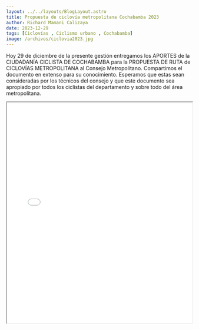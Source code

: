 ```yaml
---
layout: ../../layouts/BlogLayout.astro
title: Propuesta de ciclovía metropolitana Cochabamba 2023
author: Richard Mamani Calizaya
date: 2023-12-29
tags: [Ciclovías , Ciclismo urbano , Cochabamba]
image: /archivos/ciclovia2023.jpg
---
```


Hoy 29 de diciembre de la presente gestión entregamos los APORTES de la CIUDADANÍA CICLISTA DE COCHABAMBA para la PROPUESTA DE RUTA de CICLOVÍAS METROPOLITANA al Consejo Metropolitano. Compartimos el documento en extenso para su conocimiento. Esperamos que estas sean consideradas por los técnicos del consejo y que este documento sea apropiado por todos los ciclistas del departamento y sobre todo del área metropolitana.

<iframe src="/archivos/CICLOVIAS METROPOLITANA2023.pdf" width="100%" height="600px"></iframe>